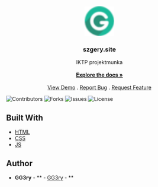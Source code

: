 <br/>
<p align="center">
  <a href="https://github.com/GG3ry/gg3ry.github.io">
    <img src="https://github.com/gg3ry/gg3ry.github.io/blob/main/src/favicon-32x32.png?raw=true" alt="Logo" width="80" height="80">
  </a>

  <h3 align="center">szgery.site</h3>

  <p align="center">
    IKTP projektmunka
    <br/>
    <br/>
    <a href="https://github.com/GG3ry/gg3ry.github.io"><strong>Explore the docs »</strong></a>
    <br/>
    <br/>
    <a href="https://github.com/GG3ry/gg3ry.github.io">View Demo</a>
    .
    <a href="https://github.com/GG3ry/gg3ry.github.io/issues">Report Bug</a>
    .
    <a href="https://github.com/GG3ry/gg3ry.github.io/issues">Request Feature</a>
  </p>
</p>

![Contributors](https://img.shields.io/github/contributors/GG3ry/gg3ry.github.io?color=dark-green) ![Forks](https://img.shields.io/github/forks/GG3ry/gg3ry.github.io?style=social) ![Issues](https://img.shields.io/github/issues/GG3ry/gg3ry.github.io) ![License](https://img.shields.io/github/license/GG3ry/gg3ry.github.io) 

## Built With



* [HTML](https://www.w3schools.com/html/)
* [CSS](https://www.w3schools.com/css/default.asp)
* [JS](https://www.w3schools.com/js/default.asp)

## Author
* **GG3ry** - ** - [GG3ry](https://github.com/GG3ry/) - **
